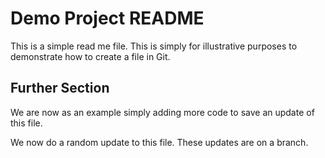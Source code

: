 # Demo Project README 

This is a simple read me file. 
This is simply for illustrative purposes to demonstrate how to create a file in Git. 

## Further Section 
We are now as an example simply adding more code to save an update of this file. 

We now do a random update to this file. These updates are on a branch.